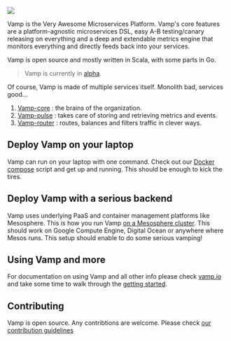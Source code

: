 ![](http://vamp.io/img/vamp_logo_blue.svg)

Vamp is the Very Awesome Microservices Platform. Vamp's core features are a platform-agnostic microservices DSL, easy A-B testing/canary releasing on everything and a deep and extendable metrics engine that monitors everything and directly feeds back into your services.

Vamp is open source and mostly written in Scala, with some
parts in Go. 
> Vamp is currently in [alpha](http://en.wikipedia.org/wiki/Software_release_life_cycle#Alpha).

Of course, Vamp is made of multiple services itself. Monolith bad, services good...

1. [Vamp-core](https://github.com/magneticio/vamp-core) : the brains of the organization.
2. [Vamp-pulse](https://github.com/magneticio/vamp-pulse) : takes care of storing and retrieving metrics and events.
3. [Vamp-router](https://github.com/magneticio/vamp-router) : routes, balances and filters traffic in clever ways.

## Deploy Vamp on your laptop

Vamp can run on your laptop with one command. Check out our [Docker compose](https://github.com/magneticio/vamp-docker#run-vamp-with-a-mesos-and-marathon-cluster) script and get up and running. This should be enough to kick the tires.

## Deploy Vamp with a serious backend

Vamp uses underlying PaaS and container management platforms like Mesosphere. This is how you run Vamp
[on a Mesosphere cluster](https://github.com/magneticio/vamp-docker#build-the-all-in-one-vamp-container-run-it-with-an-external-mesosmarathon). This should work on Google Compute Engine, Digital Ocean or anywhere where Mesos runs. This setup should enable to do some serious vamping!

## Using Vamp and more

For documentation on using Vamp and all other info please check [vamp.io](http://vamp.io/documentation/) and
take some time to walk through the [getting started](http://vamp.io/getting-started).

## Contributing

Vamp is open source. Any contribtions are welcome. Please check [our contribution guidelines](https://github.com/magneticio/vamp/blob/master/CONTRIBUTING.md)
